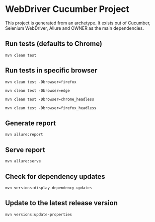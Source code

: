 # WebDriver Cucumber Project

This project is generated from an archetype. It exists out of Cucumber, Selenium WebDriver, Allure and OWNER as the main dependencies.


## Run tests (defaults to Chrome)

`mvn clean test`

## Run tests in specific browser

`mvn clean test -Dbrowser=firefox`

`mvn clean test -Dbrowser=edge`

`mvn clean test -Dbrowser=chrome_headless`

`mvn clean test -Dbrowser=firefox_headless`

## Generate report

`mvn allure:report`

## Serve report

`mvn allure:serve`

## Check for dependency updates

`mvn versions:display-dependency-updates`

## Update to the latest release version

`mvn versions:update-properties`